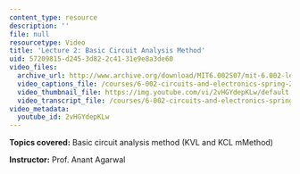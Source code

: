 ```yaml
---
content_type: resource
description: ''
file: null
resourcetype: Video
title: 'Lecture 2: Basic Circuit Analysis Method'
uid: 57209815-d245-3d82-2c41-31e9e8a3de60
video_files:
  archive_url: http://www.archive.org/download/MIT6.002S07/mit-6.002-lec2-09sep2003-220k.mp4
  video_captions_file: /courses/6-002-circuits-and-electronics-spring-2007/9a6283bea83a55bbb315c2f9df30c88a_2vHGYdepKLw.vtt
  video_thumbnail_file: https://img.youtube.com/vi/2vHGYdepKLw/default.jpg
  video_transcript_file: /courses/6-002-circuits-and-electronics-spring-2007/3edee45e0545a4044ec11d2e6bdf3800_2vHGYdepKLw.pdf
video_metadata:
  youtube_id: 2vHGYdepKLw
---
```


**Topics covered:** Basic circuit analysis method (KVL and KCL mMethod)

**Instructor:** Prof. Anant Agarwal